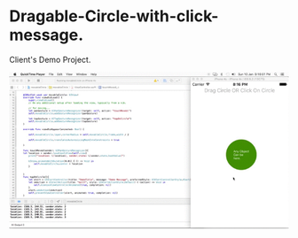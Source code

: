 # Dragable-Circle-with-click-message.

Client's Demo Project.

<img alt="demo Overview" src="https://github.com/FaiqTalat/Dragable-Circle-with-click-message.-demo-project./blob/master/other/dragCircleOrClickOnCirlce-DemoOverview.gif">
